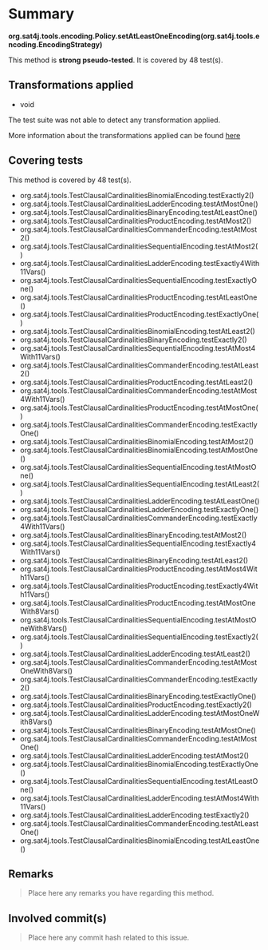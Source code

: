 # Summary
**org.sat4j.tools.encoding.Policy.setAtLeastOneEncoding(org.sat4j.tools.encoding.EncodingStrategy)**

This method is **strong pseudo-tested**.
It is covered by 48 test(s). 


## Transformations applied

- void


The test suite was not able to detect any transformation applied.

More information about the transformations applied can be found [here](https://github.com/STAMP-project/pitest-descartes)

## Covering tests
This method is covered by 48 test(s).
* org.sat4j.tools.TestClausalCardinalitiesBinomialEncoding.testExactly2()
* org.sat4j.tools.TestClausalCardinalitiesLadderEncoding.testAtMostOne()
* org.sat4j.tools.TestClausalCardinalitiesBinaryEncoding.testAtLeastOne()
* org.sat4j.tools.TestClausalCardinalitiesProductEncoding.testAtMost2()
* org.sat4j.tools.TestClausalCardinalitiesCommanderEncoding.testAtMost2()
* org.sat4j.tools.TestClausalCardinalitiesSequentialEncoding.testAtMost2()
* org.sat4j.tools.TestClausalCardinalitiesLadderEncoding.testExactly4With11Vars()
* org.sat4j.tools.TestClausalCardinalitiesSequentialEncoding.testExactlyOne()
* org.sat4j.tools.TestClausalCardinalitiesProductEncoding.testAtLeastOne()
* org.sat4j.tools.TestClausalCardinalitiesProductEncoding.testExactlyOne()
* org.sat4j.tools.TestClausalCardinalitiesBinomialEncoding.testAtLeast2()
* org.sat4j.tools.TestClausalCardinalitiesBinaryEncoding.testExactly2()
* org.sat4j.tools.TestClausalCardinalitiesSequentialEncoding.testAtMost4With11Vars()
* org.sat4j.tools.TestClausalCardinalitiesCommanderEncoding.testAtLeast2()
* org.sat4j.tools.TestClausalCardinalitiesProductEncoding.testAtLeast2()
* org.sat4j.tools.TestClausalCardinalitiesCommanderEncoding.testAtMost4With11Vars()
* org.sat4j.tools.TestClausalCardinalitiesProductEncoding.testAtMostOne()
* org.sat4j.tools.TestClausalCardinalitiesCommanderEncoding.testExactlyOne()
* org.sat4j.tools.TestClausalCardinalitiesBinomialEncoding.testAtMost2()
* org.sat4j.tools.TestClausalCardinalitiesBinomialEncoding.testAtMostOne()
* org.sat4j.tools.TestClausalCardinalitiesSequentialEncoding.testAtMostOne()
* org.sat4j.tools.TestClausalCardinalitiesSequentialEncoding.testAtLeast2()
* org.sat4j.tools.TestClausalCardinalitiesLadderEncoding.testAtLeastOne()
* org.sat4j.tools.TestClausalCardinalitiesLadderEncoding.testExactlyOne()
* org.sat4j.tools.TestClausalCardinalitiesCommanderEncoding.testExactly4With11Vars()
* org.sat4j.tools.TestClausalCardinalitiesBinaryEncoding.testAtMost2()
* org.sat4j.tools.TestClausalCardinalitiesSequentialEncoding.testExactly4With11Vars()
* org.sat4j.tools.TestClausalCardinalitiesBinaryEncoding.testAtLeast2()
* org.sat4j.tools.TestClausalCardinalitiesProductEncoding.testAtMost4With11Vars()
* org.sat4j.tools.TestClausalCardinalitiesProductEncoding.testExactly4With11Vars()
* org.sat4j.tools.TestClausalCardinalitiesProductEncoding.testAtMostOneWith8Vars()
* org.sat4j.tools.TestClausalCardinalitiesSequentialEncoding.testAtMostOneWith8Vars()
* org.sat4j.tools.TestClausalCardinalitiesSequentialEncoding.testExactly2()
* org.sat4j.tools.TestClausalCardinalitiesLadderEncoding.testAtLeast2()
* org.sat4j.tools.TestClausalCardinalitiesCommanderEncoding.testAtMostOneWith8Vars()
* org.sat4j.tools.TestClausalCardinalitiesCommanderEncoding.testExactly2()
* org.sat4j.tools.TestClausalCardinalitiesBinaryEncoding.testExactlyOne()
* org.sat4j.tools.TestClausalCardinalitiesProductEncoding.testExactly2()
* org.sat4j.tools.TestClausalCardinalitiesLadderEncoding.testAtMostOneWith8Vars()
* org.sat4j.tools.TestClausalCardinalitiesBinaryEncoding.testAtMostOne()
* org.sat4j.tools.TestClausalCardinalitiesCommanderEncoding.testAtMostOne()
* org.sat4j.tools.TestClausalCardinalitiesLadderEncoding.testAtMost2()
* org.sat4j.tools.TestClausalCardinalitiesBinomialEncoding.testExactlyOne()
* org.sat4j.tools.TestClausalCardinalitiesSequentialEncoding.testAtLeastOne()
* org.sat4j.tools.TestClausalCardinalitiesLadderEncoding.testAtMost4With11Vars()
* org.sat4j.tools.TestClausalCardinalitiesLadderEncoding.testExactly2()
* org.sat4j.tools.TestClausalCardinalitiesCommanderEncoding.testAtLeastOne()
* org.sat4j.tools.TestClausalCardinalitiesBinomialEncoding.testAtLeastOne()


## Remarks
> Place here any remarks you have regarding this method.

## Involved commit(s)

> Place here any commit hash related to this issue.
